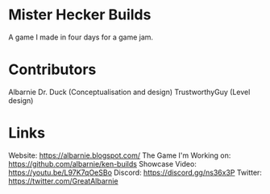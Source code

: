 # Mister Hecker Builds

A game I made in four days for a game jam.

# Contributors
Albarnie
Dr. Duck (Conceptualisation and design)
TrustworthyGuy (Level design)

# Links
Website: https://albarnie.blogspot.com/
The Game I'm Working on: https://github.com/albarnie/ken-builds
Showcase Video: https://youtu.be/L97K7qOeSBo
Discord: https://discord.gg/ns36x3P
Twitter: https://twitter.com/GreatAlbarnie
